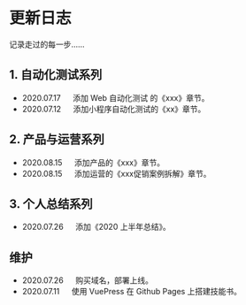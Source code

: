 # 更新日志

记录走过的每一步……

## 1. 自动化测试系列

* 2020.07.17 &emsp; 添加 Web 自动化测试 的《xxx》章节。
* 2020.07.12 &emsp; 添加小程序自动化测试的《xx》章节。

## 2. 产品与运营系列

* 2020.08.15 &emsp; 添加产品的《xxx》章节。
* 2020.08.15 &emsp; 添加运营的《xxx促销案例拆解》章节。

## 3. 个人总结系列

* 2020.07.26 &emsp; 添加《2020 上半年总结》。

## 维护

* 2020.07.26 &emsp; 购买域名，部署上线。
* 2020.07.11 &emsp; 使用 VuePress 在 Github Pages 上搭建技能书。
